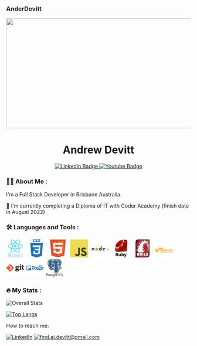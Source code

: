 ### AnderDevitt

<!--
**AnderDevitt/AnderDevitt** is a ✨ _special_ ✨ repository because its `README.md` (this file) appears on your GitHub profile.

Here are some ideas to get you started:

- 🔭 I’m currently working on ...
- 🌱 I’m currently learning full-stack web dvelopment with Coder Academy. ...
- 👯 I’m looking to collaborate on ...
- 🤔 I’m looking for help with ...
- 💬 Ask me about ...
- 📫 How to reach me: ...
- 😄 Pronouns: ...
- ⚡ Fun fact: ...
-->
<div id="header" align="center">
  <div align="center">
    <img src="https://media.giphy.com/media/dWesBcTLavkZuG35MI/giphy.gif" width="600" height="300"/>
  </div>
  <h1>Andrew Devitt</h1>
  <div id="badges">
    <a href="https://www.linkedin.com/in/andrew-devitt-042862136/">
      <img src="https://img.shields.io/badge/LinkedIn-blue?style=for-the-badge&logo=linkedin&logoColor=white" alt="LinkedIn Badge"/>
    </a>
    <a href="mailto:find.aj.devitt@gmail.com">
      <img src="https://img.shields.io/badge/Gmail-D14836?style=for-the-badge&logo=gmail&logoColor=white" alt="Youtube Badge"/>
    </a>
  </div>
</div>

### :man_technologist: About Me :
I'm a Full Stack Developer in Brisbane Australia.

:telescope:  I'm currently completing a Diploma of IT with Coder Academy (finish date in August 2022)

### :hammer_and_wrench: Languages and Tools :

<div>
   <img src="https://github.com/devicons/devicon/blob/master/icons/react/react-original-wordmark.svg" title="React" alt="React" width="50" height="50"/>&nbsp;
  <img src="https://github.com/devicons/devicon/blob/master/icons/css3/css3-plain-wordmark.svg"  title="CSS3" alt="CSS" width="50" height="50"/>&nbsp;
  <img src="https://github.com/devicons/devicon/blob/master/icons/html5/html5-original.svg" title="HTML5" alt="HTML" width="50" height="50"/>&nbsp;
  <img src="https://github.com/devicons/devicon/blob/master/icons/javascript/javascript-original.svg" title="JavaScript" alt="JavaScript" width="50" height="50"/>&nbsp;
   <img src="https://github.com/devicons/devicon/blob/master/icons/nodejs/nodejs-original-wordmark.svg" title="NodeJS" alt="NodeJS" width="50" height="50"/>&nbsp;
  <img src="https://github.com/devicons/devicon/blob/master/icons/ruby/ruby-original-wordmark.svg" title="JavaScript" alt="JavaScript" width="50" height="50"/>&nbsp;
  <img src="https://github.com/devicons/devicon/blob/master/icons/rails/rails-original-wordmark.svg" title="JavaScript" alt="JavaScript" width="50" height="50"/>&nbsp;
  <img src="https://github.com/devicons/devicon/blob/master/icons/amazonwebservices/amazonwebservices-plain-wordmark.svg" title="AWS" alt="AWS" width="50" height="40"/>&nbsp;
  <img src="https://github.com/devicons/devicon/blob/master/icons/git/git-original-wordmark.svg" title="Git" **alt="Git" width="50" height="50"/>
  <img src="https://github.com/devicons/devicon/blob/master/icons/trello/trello-plain-wordmark.svg" title="Trello" **alt="Trello" width="50" height="50"/>
  <img src="https://github.com/devicons/devicon/blob/master/icons/postgresql/postgresql-original-wordmark.svg" title="PostgreSQL" **alt="PostgreSQL" width="50" height="50"/>
  
  
  </div>
  
### :fire: My Stats :

![Overall Stats](https://github-readme-stats.vercel.app/api?username=AnderDevitt&count_private=true&show_icons=true&hide=contribs&theme=tokyonight)


[![Top Langs](https://github-readme-stats.vercel.app/api/top-langs/?username=AnderDevitt&layout=compact&theme=tokyonight)](https://github.com/anuraghazra/github-readme-stats)

How to reach me:

<a href="https://www.linkedin.com/in/andrew-devitt-042862136/">![LinkedIn](https://img.shields.io/badge/LinkedIn-0077B5?style=for-the-badge&logo=linkedin&logoColor=white)</a>
<a href="mailto:find.aj.devitt@gmail.com">![find.aj.devitt@gmail.com](https://img.shields.io/badge/Gmail-D14836?style=for-the-badge&logo=gmail&logoColor=white)</a>

  
  
 






